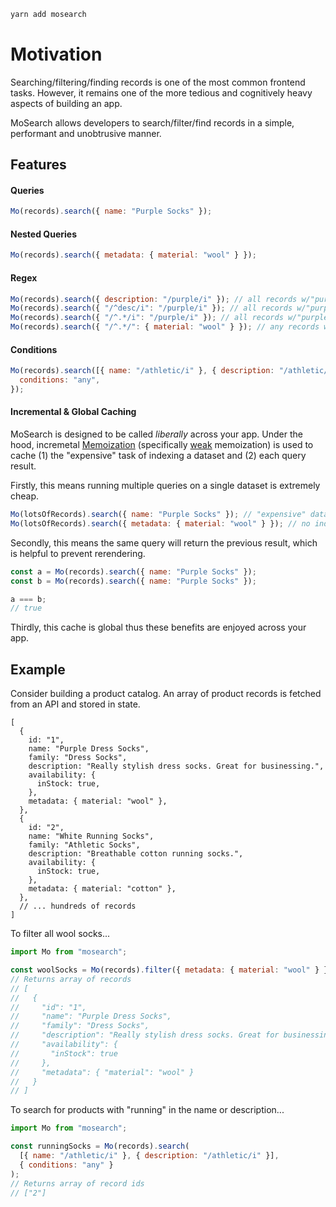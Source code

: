 ```bash
yarn add mosearch
```

# Motivation

Searching/filtering/finding records is one of the most common frontend tasks. However, it remains one of the more tedious and cognitively heavy aspects of building an app.

MoSearch allows developers to search/filter/find records in a simple, performant and unobtrusive manner.

## Features

#### Queries

```js
Mo(records).search({ name: "Purple Socks" });
```

#### Nested Queries

```js
Mo(records).search({ metadata: { material: "wool" } });
```

#### Regex

```js
Mo(records).search({ description: "/purple/i" }); // all records w/"purple" in description
Mo(records).search({ "/^desc/i": "/purple/i" }); // all records w/"purple" in a property starting w/"desc"
Mo(records).search({ "/^.*/i": "/purple/i" }); // all records w/"purple" in any property
Mo(records).search({ "/^.*/": { material: "wool" } }); // any records w/a nested property "material" equal to "wool"
```

#### Conditions

```js
Mo(records).search([{ name: "/athletic/i" }, { description: "/athletic/i" }], {
  conditions: "any",
});
```

#### Incremental & Global Caching

MoSearch is designed to be called _liberally_ across your app. Under the hood, incremetal [Memoization](https://en.wikipedia.org/wiki/Memoization) (specifically [weak](https://developer.mozilla.org/en-US/docs/Web/JavaScript/Reference/Global_Objects/WeakMap) memoization) is used to cache (1) the "expensive" task of indexing a dataset and (2) each query result.

Firstly, this means running multiple queries on a single dataset is extremely cheap.

```js
Mo(lotsOfRecords).search({ name: "Purple Socks" }); // "expensive" data indexing is cached
Mo(lotsOfRecords).search({ metadata: { material: "wool" } }); // no indexing
```

Secondly, this means the same query will return the previous result, which is helpful to prevent rerendering.

```js
const a = Mo(records).search({ name: "Purple Socks" });
const b = Mo(records).search({ name: "Purple Socks" });

a === b;
// true
```

Thirdly, this cache is global thus these benefits are enjoyed across your app.

## Example

Consider building a product catalog. An array of product records is fetched from an API and stored in state.

```json5
[
  {
    id: "1",
    name: "Purple Dress Socks",
    family: "Dress Socks",
    description: "Really stylish dress socks. Great for businessing.",
    availability: {
      inStock: true,
    },
    metadata: { material: "wool" },
  },
  {
    id: "2",
    name: "White Running Socks",
    family: "Athletic Socks",
    description: "Breathable cotton running socks.",
    availability: {
      inStock: true,
    },
    metadata: { material: "cotton" },
  },
  // ... hundreds of records
]
```

To filter all wool socks...

```js
import Mo from "mosearch";

const woolSocks = Mo(records).filter({ metadata: { material: "wool" } });
// Returns array of records
// [
//   {
//     "id": "1",
//     "name": "Purple Dress Socks",
//     "family": "Dress Socks",
//     "description": "Really stylish dress socks. Great for businessing.",
//     "availability": {
//       "inStock": true
//     },
//     "metadata": { "material": "wool" }
//   }
// ]
```

To search for products with "running" in the name or description...

```js
import Mo from "mosearch";

const runningSocks = Mo(records).search(
  [{ name: "/athletic/i" }, { description: "/athletic/i" }],
  { conditions: "any" }
);
// Returns array of record ids
// ["2"]
```
